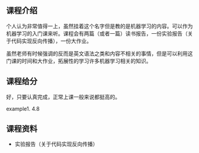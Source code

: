## 课程介绍
个人认为非常值得一上，虽然挂着这个名字但是教的是机器学习的内容。可以作为机器学习的入门课来听。课程会有两篇（或者一篇）读书报告，一份实验报告（关于代码实现反向传播），一份大作业。

虽然老师有时候强调的反而是英文语法之类和内容不相关的事情，但是可以利用这门课的时间和大作业，拓展性的学习许多机器学习相关的知识。

## 课程给分
好，只要认真完成，正常上课一般来说都挺高的。

example1. 4.8

## 课程资料
- 实验报告（关于代码实现反向传播）

